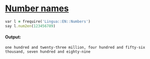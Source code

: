 [1]: http://rosettacode.org/wiki/Number_names

# [Number names][1]

```ruby
var l = frequire('Lingua::EN::Numbers')
say l.num2en(123456789)
```

#### Output:
```
one hundred and twenty-three million, four hundred and fifty-six thousand, seven hundred and eighty-nine
```
